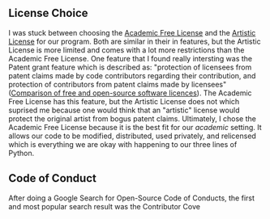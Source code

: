 ## License Choice ##

I was stuck between choosing the [Academic Free License](https://opensource.org/licenses/AFL-3.0) and the [Artistic License](https://opensource.org/licenses/artistic-license-2.0) for our program. Both are similar in their in features, but the Artistic License is more limited and comes with a lot more restrictions than the Academic Free License. One feature that I found really intersting was the Patent grant feature which is described as: "protection of licensees from patent claims made by code contributors regarding their contribution, and protection of contributors from patent claims made by licensees" ([Comparison of free and open-source software licences](https://en.wikipedia.org/wiki/Comparison_of_free_and_open-source_software_licences#General_comparison)). The Academic Free License has this feature, but the Artistic License does not which suprised me because one would think that an "artistic" license would protect the original artist from bogus patent claims. Ultimately, I chose the Academic Free License because it is the best fit for our *academic* setting. It allows our code to be modified, distributed, used privately, and relicensed which is everything we are okay with happening to our three lines of Python.


## Code of Conduct ##

After doing a Google Search for Open-Source Code of Conducts, the first and most popular search result was the Contributor Cove

